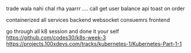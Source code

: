 trade wala nahi chal rha yaarrr ....
call get user balance api
toast on order

containerized all services
    backend
    websocket
    consuemrs
    frontend

go through all k8 session and done it  your self
    https://github.com/codes30/k8s-week-3
    https://projects.100xdevs.com/tracks/kubernetes-1/Kubernetes-Part-1-1